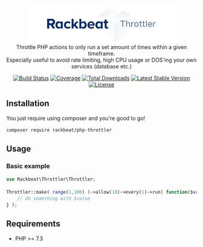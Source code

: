 <p align="center" style="text-align: center">
<img src="logo.png" alt="Rackbeat throttler" height="100" />
<br/>Throttle PHP actions to only run a set amount of times within a given timeframe.
<br/>Especially useful to avoid rate limiting, high CPU usage or DOS'ing your own services (database etc.)
</p>
    
<p align="center" style="text-align: center"> 
<a href="https://travis-ci.org/Rackbeat/php-throttler"><img src="https://img.shields.io/travis/Rackbeat/php-throttler.svg?style=flat-square" alt="Build Status"></a>
<a href="https://coveralls.io/github/Rackbeat/php-throttler"><img src="https://img.shields.io/coveralls/Rackbeat/php-throttler.svg?style=flat-square" alt="Coverage"></a>
<a href="https://packagist.org/packages/rackbeat/php-throttler"><img src="https://img.shields.io/packagist/dt/rackbeat/php-throttler.svg?style=flat-square" alt="Total Downloads"></a>
<a href="https://packagist.org/packages/rackbeat/php-throttler"><img src="https://img.shields.io/packagist/v/rackbeat/php-throttler.svg?style=flat-square" alt="Latest Stable Version"></a>
<a href="https://packagist.org/packages/rackbeat/php-throttler"><img src="https://img.shields.io/packagist/l/rackbeat/php-throttler.svg?style=flat-square" alt="License"></a>
</p>

## Installation

You just require using composer and you're good to go! 

```bash
composer require rackbeat/php-throttler
```

## Usage

### Basic example

```php
use Rackbeat\Throttler\Throttler;

Throttler::make( range(1,100) )->allow(10)->every(1)->run( function($value, $key) {
    // do something with $value
} );
```

## Requirements
* PHP >= 7.3

